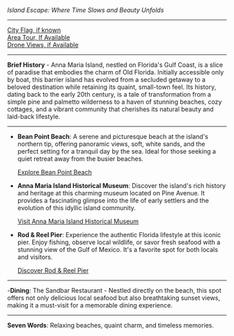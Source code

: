 *Island Escape: Where Time Slows and Beauty Unfolds*

---

[City Flag, if known](https://www.google.com/search?tbm=isch&q=Anna+Maria+FL+Flag+Picture)  
[Area Tour, If Available](https://www.youtube.com/results?search_query=Anna+Maria+FL+4k+tour)  
[Drone Views, if Available](https://www.youtube.com/results?search_query=Anna+Maria+FL+4k+drone)

---

**Brief History** - Anna Maria Island, nestled on Florida's Gulf Coast, is a slice of paradise that embodies the charm of Old Florida. Initially accessible only by boat, this barrier island has evolved from a secluded getaway to a beloved destination while retaining its quaint, small-town feel. Its history, dating back to the early 20th century, is a tale of transformation from a simple pine and palmetto wilderness to a haven of stunning beaches, cozy cottages, and a vibrant community that cherishes its natural beauty and laid-back lifestyle.

---

- **Bean Point Beach**: A serene and picturesque beach at the island's northern tip, offering panoramic views, soft, white sands, and the perfect setting for a tranquil day by the sea. Ideal for those seeking a quiet retreat away from the busier beaches.

  [Explore Bean Point Beach](https://www.youtube.com/results?search_query=Anna+Maria+FL+Bean+Point+Beach)

- **Anna Maria Island Historical Museum**: Discover the island's rich history and heritage at this charming museum located on Pine Avenue. It provides a fascinating glimpse into the life of early settlers and the evolution of this idyllic island community.

  [Visit Anna Maria Island Historical Museum](https://www.youtube.com/results?search_query=Anna+Maria+FL+Anna+Maria+Island+Historical+Museum)

- **Rod & Reel Pier**: Experience the authentic Florida lifestyle at this iconic pier. Enjoy fishing, observe local wildlife, or savor fresh seafood with a stunning view of the Gulf of Mexico. It's a favorite spot for both locals and visitors.

  [Discover Rod & Reel Pier](https://www.youtube.com/results?search_query=Anna+Maria+FL+Rod+and+Reel+Pier)

---

-**Dining**: The Sandbar Restaurant - Nestled directly on the beach, this spot offers not only delicious local seafood but also breathtaking sunset views, making it a must-visit for a memorable dining experience.

---

**Seven Words**: Relaxing beaches, quaint charm, and timeless memories.